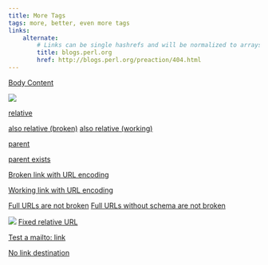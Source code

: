 ```yaml
---
title: More Tags
tags: more, better, even more tags
links:
    alternate:
        # Links can be single hashrefs and will be normalized to arrays
        title: blogs.perl.org
        href: http://blogs.perl.org/preaction/404.html
---
```

[Body Content](/does_not_exist)

![](/does_not_exist.jpg)

[relative](does_not_exist)

[also relative (broken)](./current_does_not_exist)
[also relative (working)](./docs.html)

[parent](../does_not_exist)

[parent exists](../more_tags)

[Broken link with URL encoding](/images/with%20spaces.png)

[Working link with URL encoding](/blog/2014/05/22/%28regex%29%5Bname%5D.file.html)

[Full URLs are not broken](http://example.com)
[Full URLs without schema are not broken](//example.com)

![](image.markdown.jpg)
[Fixed relative URL](docs.html)

[Test a mailto: link](mailto:user@example.com)

[No link destination]()

